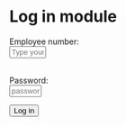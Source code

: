# Log in module
<html>
<form action="login.php" method="POST">
Employee number:<br>
<input type="text" placeholder="Type your no. here" size="5" name="emp_no" required><br><br>

Password:<br>
<input type="password" placeholder="password" size="4" name="pass_code" required><br>

<input type="submit" value="Log in">

</form>
</html>
